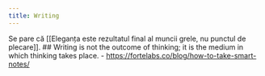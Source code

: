 ```yaml
---
title: Writing
---
```


Se pare că [[Eleganța este rezultatul final al muncii grele, nu punctul de plecare]]. ## Writing is not the outcome of thinking; it is the medium in which thinking takes place. - https://fortelabs.co/blog/how-to-take-smart-notes/

